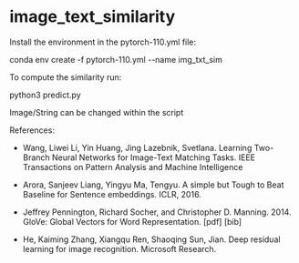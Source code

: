 # image_text_similarity

Install the environment in the pytorch-110.yml file:

conda env create -f pytorch-110.yml --name img_txt_sim

To compute the similarity run:

python3 predict.py

Image/String can be changed within the script

References:

* Wang, Liwei
Li, Yin
Huang, Jing
Lazebnik, Svetlana. Learning Two-Branch Neural Networks for Image-Text Matching Tasks. IEEE Transactions on Pattern Analysis and Machine Intelligence

* Arora, Sanjeev
Liang, Yingyu
Ma, Tengyu. A simple but Tough to Beat Baseline for Sentence embeddings. ICLR, 2016.

* Jeffrey Pennington, Richard Socher, and Christopher D. Manning. 2014. GloVe: Global Vectors for Word Representation. [pdf] [bib]


* He, Kaiming
Zhang, Xiangqu
Ren, Shaoqing
Sun, Jian. Deep residual learning for image recognition. Microsoft Research.
